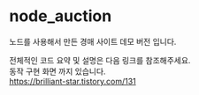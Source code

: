 # node_auction
노드를 사용해서 만든 경매 사이트 데모 버전 입니다.    


전체적인 코드 요약 및 설명은 다음 링크를 참조해주세요.   
동작 구현 화면 까지 있습니다.    
https://brilliant-star.tistory.com/131

